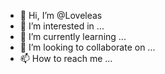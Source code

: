 - 👋 Hi, I’m @Loveleas
- 👀 I’m interested in ...
- 🌱 I’m currently learning ...
- 💞️ I’m looking to collaborate on ...
- 📫 How to reach me ...

<!---
Loveleas/Loveleas is a ✨ special ✨ repository because its `README.md` (this file) appears on your GitHub profile.
You can click the Preview link to take a look at your changes.
--->
